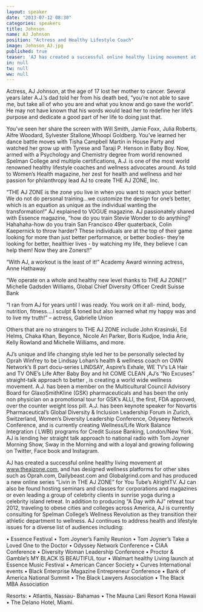 ```yaml
---
layout: speaker
date: "2013-07-12 08:30"
categories: speakers
title: Johnson
name: AJ Johnson
position: "Actress and Healthy Lifestyle Coach"
image: Johnson_AJ.jpg
published: true
teaser: 'AJ has created a successful online healthy living movement at www.theajzone.com, and has designed wellness platforms for other sites such as Oprah.com,  Dailybeast.com and Globalgrind.com'
in: null
tw: null
ww: null
---
```


Actress, AJ Johnson, at the age of 17 lost her mother to cancer.  Several years later A.J.’s dad told her from his death bed, “you’re not able to save me, but take all of who you are and what you know and go save the world”.  He may not have known that his words would lead her to redefine her life’s purpose and dedicate a good part of her life to doing just that. 

You’ve seen her share the screen with Will Smith, Jamie Foxx, Julia Roberts, Alfre Woodard, Sylvester Stallone,Whoopi Goldberg. You’ve learned her dance battle moves with Tisha Campbell Martin in House Party and watched her grow up with Tyrese and Taraji P. Henson in Baby Boy. Now, armed with a Psychology and Chemistry degree from world renowned Spelman College and multiple certifications, A.J. is one of the most world renowned healthy lifestyle coaches and wellness advocates around. As told to Women’s Health magazine, her zest for health and wellness and her passion for philanthropy lead AJ to create THE AJ ZONE, Inc.  

“THE AJ ZONE is the zone you live in when you want to reach your better! We do not do personal training...we customize the design for one’s better, which is an equation as unique as the individual wanting the transformation!” AJ explained to VOGUE magazine.  AJ passionately shared with Essence magazine, “how do you train Stevie Wonder to do anything? Hahahaha-how do you train San Francisco 49er quaterback, Colin Kaepernick to throw harder? These individuals are at the top of their game looking for more than just better performance, or better bodies- they’re looking for better, healthier lives - by watching my life, they believe I can help them! Now they are Zoners!!”

 “With AJ, a workout is the least of it!” Academy Award winning actress, Anne Hathaway

“We operate on a whole and healthy new level thanks to THE AJ ZONE!” Michelle Gadsden Williams, Global Chief Diversity Officer Credit Suisse Bank 

“I ran from AJ for years until I was ready. You work on it all- mind, body, nutrition, fitness....I sculpt & toned but also learned what my happy was and to live my truth!” – actress, Gabrielle Union

Others that are no strangers to THE AJ ZONE include  John Krasinski, Ed Helms, Chaka Khan, Beyonce, Nicole Ari Parker, Boris Kudjoe, India Arie, Kelly Rowland and Michelle Williams, and more.

AJ’s unique and life changing style led her to be personally selected by Oprah Winfrey to be Lindsay Lohan’s health & wellness coach on OWN Network’s 8 part docu-series LINDSAY, Aspire’s Exhale, WE TV’s LA Hair and TV ONE’s Life After Baby Boy and hit COME CLEAN ,AJ’s “No Excuses” straight-talk approach to better , is creating a world wide wellness movement. A.J. has been a member on the Multicultural Council Advisory Board for GlaxoSmithKline (GSK) pharmaceuticals and has been the only non physician on a promotional tour for GSK’s ALLI, the first, FDA approved, over the counter weight loss pill.  A.J. has been keynote speaker for Novartis Pharmaceutical’s Global Diversity & Inclusion Leadership Forum in Zurich, Switzerland, Women’s Diversity Leadership Conference, Odyseey Network Conference,  and is currently creating Wellness/Life Work Balance Integration ( LWBI)  programs for Credit Suisse Banking, London/New York. AJ is lending her straight talk approach to national radio with Tom Joyner Morning Show, Sway in the Morning and  with a loyal and growing following on Twitter, Face book and Instagram.

AJ has created a successful online healthy living movement at www.theajzone.com, and has designed wellness platforms for other sites such as Oprah.com,  Dailybeast.com and Globalgrind.com and has produced a new online series “Livin in THE AJ ZONE” for You Tube’s AlrightTV. AJ can also be found hosting seminars and classes for corporations and magazines or even leading a group of celebrity clients in sunrise yoga during a celebrity island retreat. In addition to producing “A Day with AJ” retreat tour 2012, traveling to obese cities and colleges across America, AJ is currently consulting for Spelman College’s Wellness Revolution as they transition their athletic department to wellness. AJ continues to address health and lifestyle issues for a diverse list of audiences including:  

• Essence Festival
• Tom Joyner’s Family Reunion
• Tom Joyner’s Take a Loved One to the Doctor
• Odyssey Network Conference
• CIAA Conference
• Diversity Woman Leadership Conference
• Proctor & Gamble’s MY BLACK IS BEAUTIFUL tour
• Walmart  healthy Living launch at Essence Music Festival 
• American Cancer Society
• Curves International events
• Black Enterprise Magazine Entrepreneur Conference
• Bank of America National Summit 
• The Black Lawyers Association
• The Black MBA Association

Resorts: 
• Atlantis, Nassau- Bahamas
• The Mauna Lani Resort Kona Hawaii
• The Delano Hotel, Miami.
